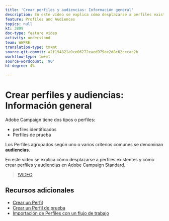 ```yaml
---
title: 'Crear perfiles y audiencias: Información general'
description: En este vídeo se explica cómo desplazarse a perfiles existentes y cómo crear perfiles y audiencias en Adobe Campaign Standard (ACS).
feature: Profiles and Audiences
topics: null
kt: 3899
doc-type: feature video
activity: understand
team: WWFRE
translation-type: tm+mt
source-git-commit: a2f194821a9ce06272eaed979ee2d8c62cccac2b
workflow-type: tm+mt
source-wordcount: '90'
ht-degree: 4%

---
```



# Crear perfiles y audiencias: Información general

Adobe Campaign tiene dos tipos o perfiles:

* perfiles identificados
* Perfiles de prueba

Los Perfiles agrupados según uno o varios criterios comunes se denominan **audiencias**.

En este vídeo se explica cómo desplazarse a perfiles existentes y cómo crear perfiles y audiencias en Adobe Campaign Standard.

>[!VIDEO](https://video.tv.adobe.com/v/18463/?quality=12)

## Recursos adicionales

* [Crear un Perfil](/help/profiles-and-audiences/creating-a-profile.md)
* [Crear un Perfil de prueba](/help/profiles-and-audiences/test-profiles.md)
* [Importación de Perfiles con un flujo de trabajo](/help/managing-processes-and-data/importing-profiles.md)
